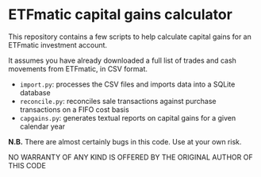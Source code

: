 # ETFmatic capital gains calculator

This repository contains a few scripts to help calculate capital gains for an 
ETFmatic investment account.

It assumes you have already downloaded a full list of trades and cash movements
from ETFmatic, in CSV format.

- `import.py`: processes the CSV files and imports data into a SQLite database
- `reconcile.py`: reconciles sale transactions against purchase transactions on a FIFO cost basis
- `capgains.py`: generates textual reports on capital gains for a given calendar year

**N.B.** There are almost certainly bugs in this code. Use at your own risk.

NO WARRANTY OF ANY KIND IS OFFERED BY THE ORIGINAL AUTHOR OF THIS CODE